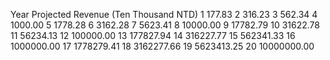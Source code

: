 Year	Projected Revenue (Ten Thousand NTD)
1	177.83
2	316.23
3	562.34
4	1000.00
5	1778.28
6	3162.28
7	5623.41
8	10000.00
9	17782.79
10	31622.78
11	56234.13
12	100000.00
13	177827.94
14	316227.77
15	562341.33
16	1000000.00
17	1778279.41
18	3162277.66
19	5623413.25
20	10000000.00